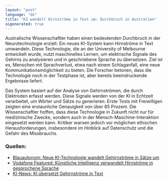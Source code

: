 ```yaml
---
layout: "post"
language: "de"
title: "KI wandelt Hirnströme in Text um: Durchbruch in Australien"
aigenerated: true
---
```


Australische Wissenschaftler haben einen bedeutenden Durchbruch in der Neurotechnologie erzielt: Ein neues KI-System kann Hirnströme in Text umwandeln. Diese Technologie, die an der University of Melbourne entwickelt wurde, nutzt maschinelles Lernen, um elektrische Signale des Gehirns zu analysieren und in geschriebene Sprache zu übersetzen. Ziel ist es, Menschen mit Sprachverlust, etwa nach einem Schlaganfall, eine neue Kommunikationsmöglichkeit zu bieten. Die Forscher betonen, dass die Technologie noch in der Testphase ist, aber bereits beeindruckende Ergebnisse liefert.

<!--more-->

Das System basiert auf der Analyse von Gehirnströmen, die durch Elektroden erfasst werden. Diese Signale werden von der KI in Echtzeit verarbeitet, um Wörter und Sätze zu generieren. Erste Tests mit Freiwilligen zeigten eine erstaunliche Genauigkeit von über 85 Prozent. Die Wissenschaftler hoffen, dass diese Technologie in Zukunft nicht nur für medizinische Zwecke, sondern auch in der Mensch-Maschine-Interaktion eingesetzt werden kann. Kritiker warnen jedoch vor möglichen ethischen Herausforderungen, insbesondere im Hinblick auf Datenschutz und die Gefahr des Missbrauchs.

### Quellen:
- [Blauautonom: Neue KI-Technologie wandelt Gehirnströme in Sätze um](https://blauautonom.com/2025/06/Neue-KI-Technologie--die-Gehirnstr%C3%B6me-in-S%C3%A4tze-%C3%BCbersetzt/)
- [Vodafone Featured: Künstliche Intelligenz verwandelt Hirnströme in gesprochene Sprache](https://www.vodafone.de/featured/digital-life/kuenstliche-intelligenz-verwandelt-hirnstroeme-in-gesprochene-sprache/)
- [KI-News: KI übersetzt Gehirnströme in Text](https://www.kinews.de/ki-uebersetzt-gehirnstroeme-in-text/)
